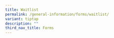 ```yaml
---
title: Waitlist
permalink: /general-information/forms/waitlist/
variant: tiptap
description: ""
third_nav_title: Forms
---
```

